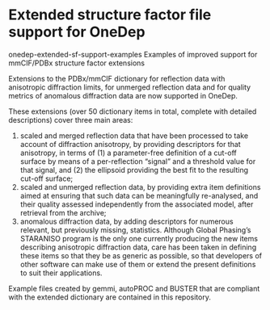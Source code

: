 # Extended structure factor file support for OneDep

onedep-extended-sf-support-examples
Examples of improved support for mmCIF/PDBx structure factor extensions

Extensions to the PDBx/mmCIF dictionary for reflection data with anisotropic diffraction limits, for unmerged reflection data and for quality metrics of anomalous diffraction data are now supported in OneDep.

These extensions (over 50 dictionary items in total, complete with detailed descriptions) cover three main areas:
1.	scaled and merged reflection data that have been processed to take account of diffraction anisotropy, by providing descriptors for that anisotropy, in terms of (1) a parameter-free definition of a cut-off surface by means of a per-reflection “signal” and a threshold value for that signal, and (2) the ellipsoid providing the best fit to the resulting cut-off surface;
2.	scaled and unmerged reflection data, by providing extra item definitions aimed at ensuring that such data can be meaningfully re-analysed, and their quality assessed independently from the associated model, after retrieval from the archive;
3.	anomalous diffraction data, by adding descriptors for numerous relevant, but previously missing, statistics.
Although Global Phasing’s STARANISO program is the only one currently producing the new items describing anisotropic diffraction data, care has been taken in defining these items so that they be as generic as possible, so that developers of other software can make use of them or extend the present definitions to suit their applications.

Example files created by gemmi, autoPROC and BUSTER that are compliant with the extended dictionary are contained in this repository.


